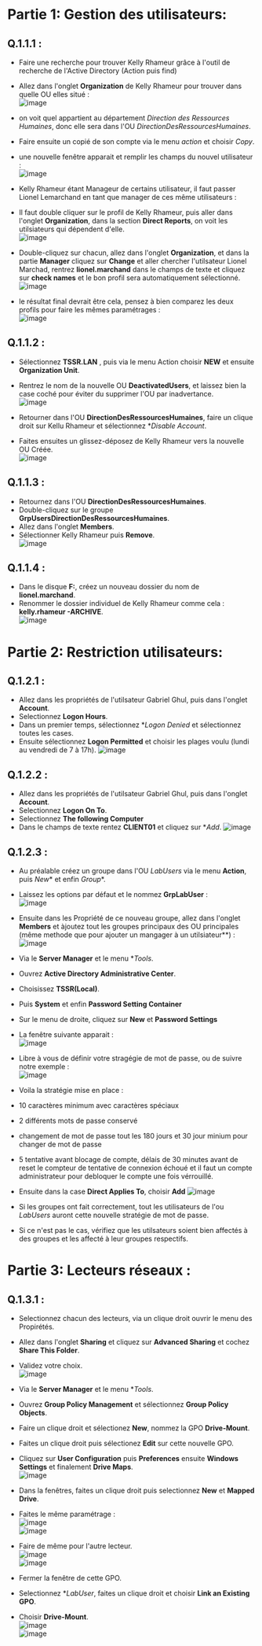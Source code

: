 # Partie 1: Gestion des utilisateurs:

## Q.1.1.1 :

- Faire une recherche pour trouver Kelly Rhameur grâce à l'outil de recherche de l'Active Directory (Action puis find)
- Allez dans l'onglet **Organization** de Kelly Rhameur pour trouver dans quelle OU elles situé :  
![image](https://github.com/Mr-Maglor/Checkpoint3/assets/159529274/d94987ca-8fed-46b8-b721-0f7bca46c13f)

- on voit quel appartient au département *Direction des Ressources Humaines*, donc elle sera dans l'OU *DirectionDesRessourcesHumaines*.  
- Faire ensuite un copié de son compte via le menu *action* et choisir *Copy*.  
- une nouvelle fenêtre apparait et remplir les champs du nouvel utilisateur :  
![image](https://github.com/Mr-Maglor/Checkpoint3/assets/159529274/de3d45b6-bdd4-42f5-92c6-29a359edd96b)

- Kelly Rhameur étant Manageur de certains utilisateur, il faut passer Lionel Lemarchand en tant que manager de ces même utilisateurs :  
- Il faut double cliquer sur le profil de Kelly Rhameur, puis aller dans l'onglet **Organization**, dans la section **Direct Reports**, on voit les utilsiateurs qui dépendent d'elle.  
![image](https://github.com/Mr-Maglor/Checkpoint3/assets/159529274/b24eb008-dd48-4477-95c3-35324e8b7ebc)

- Double-cliquez sur chacun, allez dans l'onglet **Organization**,  et dans la partie **Manager** cliquez sur **Change** et aller chercher l'utilsateur Lionel Marchad, rentrez **lionel.marchand** dans le champs de texte et cliquez sur **check names** et le bon profil sera automatiquement sélectionné.  
![image](https://github.com/Mr-Maglor/Checkpoint3/assets/159529274/a86e4787-8aa1-42d4-95c1-6520a70ad5fa)

- le résultat final devrait être cela, pensez à bien comparez les deux profils pour faire les mêmes paramétrages :  
![image](https://github.com/Mr-Maglor/Checkpoint3/assets/159529274/749b3765-1560-4329-bb4b-2dfcf8d60b37)


## Q.1.1.2 :

- Sélectionnez **TSSR.LAN** , puis via le menu Action choisir **NEW** et ensuite **Organization Unit**.  
- Rentrez le nom de la nouvelle OU **DeactivatedUsers**, et laissez bien la case coché pour éviter du supprimer l'OU par inadvertance.  
![image](https://github.com/Mr-Maglor/Checkpoint3/assets/159529274/c172c315-0d46-43e1-b459-f16ea728a8a7)

- Retourner dans l'OU **DirectionDesRessourcesHumaines**, faire un clique droit sur Kellu Rhameur et sélectionnez **Disable Account*.  
- Faites ensuites un glissez-déposez de Kelly Rhameur vers la nouvelle OU Créée.  
![image](https://github.com/Mr-Maglor/Checkpoint3/assets/159529274/e32e33db-49c2-4649-b0a5-9d677651dc12)


## Q.1.1.3 :

- Retournez dans  l'OU **DirectionDesRessourcesHumaines**.  
- Double-cliquez sur le groupe **GrpUsersDirectionDesRessourcesHumaines**.  
- Allez dans l'onglet  **Members**.  
- Sélectionner Kelly Rhameur puis **Remove**.  
![image](https://github.com/Mr-Maglor/Checkpoint3/assets/159529274/0ddfd93b-4219-4a4d-b627-aa2d5cadb803)


## Q.1.1.4 :

- Dans le disque **F:**, créez un nouveau dossier du nom de **lionel.marchand**.  
- Renommer le dossier individuel de Kelly Rhameur comme cela : **kelly.rhameur -ARCHIVE**.  
![image](https://github.com/Mr-Maglor/Checkpoint3/assets/159529274/226dd35a-3b21-4d93-86d3-82dd265d6dc3)

# Partie 2: Restriction utilisateurs:


## Q.1.2.1 :

- Allez dans les propriétés de l'utilsateur Gabriel Ghul, puis dans l'onglet **Account**.
- Selectionnez **Logon Hours**.
- Dans un premier temps, sélectionnez **Logon Denied* et sélectionnez toutes les cases.
- Ensuite sélectionnez **Logon Permitted** et choisir les plages voulu (lundi au vendredi de 7 à 17h).
![image](https://github.com/Mr-Maglor/Checkpoint3/assets/159529274/a08f6b21-437b-4b7b-848b-a60bf72c06fc)


## Q.1.2.2 :

- Allez dans les propriétés de l'utilsateur Gabriel Ghul, puis dans l'onglet **Account**.
- Selectionnez **Logon On To**.
- Selectionnez **The following Computer**
- Dans le champs de texte rentez **CLIENT01** et cliquez sur **Add*.
![image](https://github.com/Mr-Maglor/Checkpoint3/assets/159529274/f74781f7-0c99-4720-bfc7-aa9532b49895)


## Q.1.2.3 :

- Au préalable créez un groupe dans l'OU *LabUsers* via le menu **Action**, puis *New** et enfin *Group**.
- Laissez les options par défaut et le nommez **GrpLabUser** :  
![image](https://github.com/Mr-Maglor/Checkpoint3/assets/159529274/54a8c0d8-fcfc-49f4-b8c5-3027ce079440)

- Ensuite dans les Propriété de ce nouveau groupe, allez dans l'onglet **Members** et àjoutez tout les groupes principaux des OU principales (même methode que pour ajouter un mangager à un utilsiateur**) :  
![image](https://github.com/Mr-Maglor/Checkpoint3/assets/159529274/8f5d7f1c-43c8-4947-81b4-7900ed07f5e8)

- Via le **Server Manager** et le menu **Tools*.
- Ouvrez **Active Directory Administrative Center**.
- Choisissez **TSSR(Local)**.
- Puis **System** et enfin  **Password Setting Container**
- Sur le menu de droite, cliquez sur **New** et **Password Settings**
- La fenêtre suivante apparait :  
![image](https://github.com/Mr-Maglor/Checkpoint3/assets/159529274/1c5dcd34-1157-4fcb-ab60-88b6bb3f4f7c)

- Libre à vous de définir votre stragégie de mot de passe, ou de suivre notre exemple :  
![image](https://github.com/Mr-Maglor/Checkpoint3/assets/159529274/4cf9707c-31a7-45a4-b108-46e8b14192e4)

- Voila la stratégie mise en place :
-   10 caractères minimum avec caractères spéciaux
-   2 différents mots de passe conservé
-   changement de mot de passe tout les 180 jours et 30 jour minium pour changer de mot de passe
-   5 tentative avant blocage de compte, délais de 30 minutes avant de reset le compteur de tentative de connexion échoué et il faut un compte administrateur pour debloquer le compte une fois vérrouillé.
- Ensuite dans la case **Direct Applies To**, choisir **Add**
![image](https://github.com/Mr-Maglor/Checkpoint3/assets/159529274/4fb0d7c0-13a7-465e-85da-b4e0bb622584)

- Si les groupes ont fait correctement, tout les utilisateurs de l'ou *LabUsers* auront cette nouvelle stratégie de mot de passe.
- Si ce n'est pas le cas, vérifiez que les utilsateurs soient bien affectés à des groupes et les affecté à leur groupes respectifs.


# Partie 3: Lecteurs réseaux :


## Q.1.3.1 :
- Selectionnez chacun des lecteurs, via un clique droit ouvrir le menu des Propirétés.  
- Allez dans l'onglet **Sharing** et cliquez sur **Advanced Sharing** et cochez **Share This Folder**.  
- Validez votre choix.  
![image](https://github.com/Mr-Maglor/Checkpoint3/assets/159529274/35dbb396-5b8e-48f3-af2c-1bc5de711ba3)

- Via le **Server Manager** et le menu **Tools*.  
- Ouvrez **Group Policy Management** et sélectionnez **Group Policy Objects**.  
- Faire un clique droit et sélectionez **New**, nommez la GPO **Drive-Mount**.  
- Faites un clique droit puis sélectionez **Edit** sur cette nouvelle GPO.  
- Cliquez sur **User Configuration** puis **Preferences** ensuite **Windows Settings** et finalement  **Drive Maps**.  
![image](https://github.com/Mr-Maglor/Checkpoint3/assets/159529274/90376832-33f8-41c9-82da-965661733ba1)  

- Dans la fenêtres, faites un clique droit puis selectionnez **New** et **Mapped Drive**.  
- Faites le même paramétrage :  
![image](https://github.com/Mr-Maglor/Checkpoint3/assets/159529274/5f3edc3b-5df0-4191-bc8a-5a75b06e9d34)  
![image](https://github.com/Mr-Maglor/Checkpoint3/assets/159529274/21a5eb0b-f71a-4f52-abc2-80ddc2ea8d35)  

- Faire de même pour l'autre lecteur.  
![image](https://github.com/Mr-Maglor/Checkpoint3/assets/159529274/aee85b0b-a76f-4086-9f56-456a7dfe40c6)  
![image](https://github.com/Mr-Maglor/Checkpoint3/assets/159529274/fa68d4e2-dca2-4ee0-a972-043bbf4b185f)  

- Fermer la fenêtre de cette GPO.  
- Selectionnez **LabUser*, faites un clique droit et choisir **Link an Existing GPO**.  
- Choisir **Drive-Mount**.  
![image](https://github.com/Mr-Maglor/Checkpoint3/assets/159529274/658d4e45-7bbe-4c86-93f0-f4949550e91c)  
![image](https://github.com/Mr-Maglor/Checkpoint3/assets/159529274/1af05c7a-a709-4401-949c-fce3ebc47037)  


  











